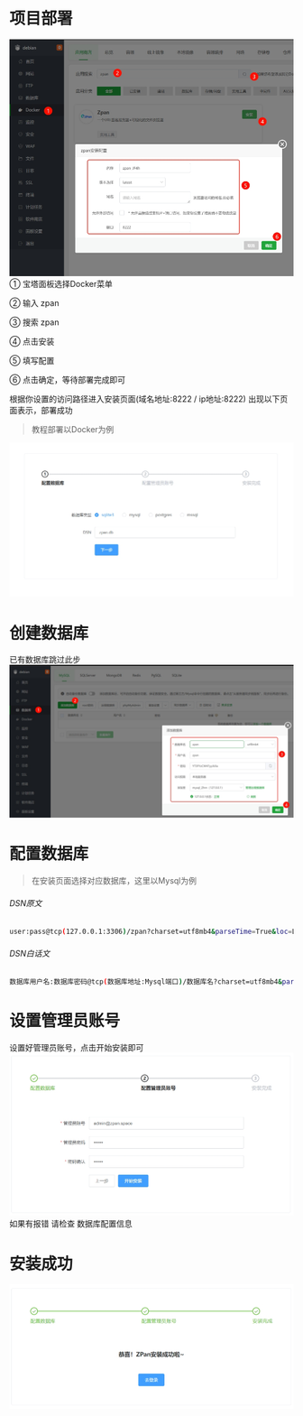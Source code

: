 
# 项目部署

![000](./static/images/set-storage/000.jpg)
① 宝塔面板选择Docker菜单

② 输入 zpan

③ 搜索 zpan

④ 点击安装

⑤ 填写配置

⑥ 点击确定，等待部署完成即可



 根据你设置的访问路径进入安装页面(域名地址:8222 / ip地址:8222)
 出现以下页面表示，部署成功

> 教程部署以Docker为例

![001](./static/images/set-storage/001.jpg)

# 创建数据库
已有数据库跳过此步
![004](./static/images/set-storage/004.jpg)


# 配置数据库

> 在安装页面选择对应数据库，这里以Mysql为例

###### DSN原文
```bash
user:pass@tcp(127.0.0.1:3306)/zpan?charset=utf8mb4&parseTime=True&loc=Local
```
###### DSN白话文
```bash
数据库用户名:数据库密码@tcp(数据库地址:Mysql端口)/数据库名?charset=utf8mb4&parseTime=True&loc=Local
```



# 设置管理员账号
设置好管理员账号，点击开始安装即可
![002](./static/images/set-storage/002.jpg)
如果有报错 请检查 数据库配置信息


# 安装成功
![003](./static/images/set-storage/003.jpg)

